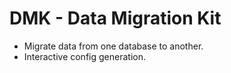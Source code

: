 # DMK - Data Migration Kit

- Migrate data from one database to another.
- Interactive config generation.

